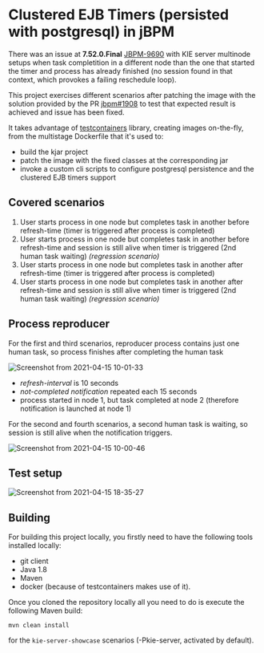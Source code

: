 Clustered EJB Timers (persisted with postgresql) in jBPM
========================================================

There was an issue at **7.52.0.Final** [JBPM-9690](https://issues.redhat.com/browse/JBPM-9690) with KIE server multinode setups when task completition in a different node than the one that started the timer and process has already finished (no session found in that context, which provokes a failing reschedule loop).

This project exercises different scenarios after patching the image with the solution provided by the PR [jbpm#1908](https://github.com/kiegroup/jbpm/pull/1908) to test that expected result is achieved and issue has been fixed.

It takes advantage of [testcontainers](https://www.testcontainers.org) library, creating images on-the-fly, from the multistage Dockerfile that it's used to:
- build the kjar project
- patch the image with the fixed classes at the corresponding jar
- invoke a custom cli scripts to configure postgresql persistence and the clustered EJB timers support

## Covered scenarios

1. User starts process in one node but completes task in another before refresh-time (timer is triggered after process is completed)
2. User starts process in one node but completes task in another before refresh-time and session is still alive when timer is triggered (2nd human task waiting) *(regression scenario)*
3. User starts process in one node but completes task in another after refresh-time (timer is triggered after process is completed) 
4. User starts process in one node but completes task in another after refresh-time and session is still alive when timer is triggered (2nd human task waiting) *(regression scenario)*

## Process reproducer

For the first and third scenarios, reproducer process contains just one human task, so process finishes after completing the human task

![Screenshot from 2021-04-15 10-01-33](https://user-images.githubusercontent.com/1962786/114835204-9d6faf00-9dd1-11eb-8401-648da02f703d.png)

- *refresh-interval* is 10 seconds
- *not-completed notification* repeated each 15 seconds
- process started in node 1, but task completed at node 2 (therefore notification is launched at node 1)



For the second and fourth scenarios, a second human task is waiting, so session is still alive when the notification triggers.

![Screenshot from 2021-04-15 10-00-46](https://user-images.githubusercontent.com/1962786/114835095-829d3a80-9dd1-11eb-8039-23ad91343f72.png)


## Test setup
![Screenshot from 2021-04-15 18-35-27](https://user-images.githubusercontent.com/1962786/114905634-74730c80-9e19-11eb-998d-1f0488110870.png)



## Building

For building this project locally, you firstly need to have the following tools installed locally:
- git client
- Java 1.8
- Maven
- docker (because of testcontainers makes use of it).

Once you cloned the repository locally all you need to do is execute the following Maven build:

```
mvn clean install
```

for the `kie-server-showcase` scenarios (-Pkie-server, activated by default).

